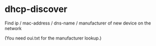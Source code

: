 # dhcp-discover
Find ip / mac-address / dns-name / manufacturer of new device on the network

(You need oui.txt for the manufacturer lookup.)
